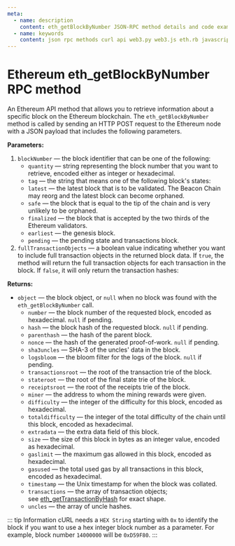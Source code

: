 ```yaml
---
meta:
  - name: description
    content: eth_getBlockByNumber JSON-RPC method details and code examples.
  - name: keywords
    content: json rpc methods curl api web3.py web3.js eth.rb javascript python ruby ethereum
---
```


# Ethereum eth_getBlockByNumber RPC method

An Ethereum API method that allows you to retrieve information about a specific block on the Ethereum blockchain. The `eth_getBlockByNumber` method is called by sending an HTTP POST request to the Ethereum node with a JSON payload that includes the following parameters.

**Parameters:**

1. `blockNumber` — the block identifier that can be one of the following:
   - `quantity` — string representing the block number that you want to retrieve, encoded either as integer or hexadecimal.
   - `tag` — the string that means one of the following block's states:
    - `latest` — the latest block that is to be validated. The Beacon Chain may reorg and the latest block can become orphaned.
    - `safe` — the block that is equal to the tip of the chain and is very unlikely to be orphaned.
    - `finalized` — the block that is accepted by the two thirds of the Ethereum validators.
    - `earliest` — the genesis block.
    - `pending` — the pending state and transactions block.
1. `fullTransactionObjects` — a boolean value indicating whether you want to include full transaction objects in the returned block data. If `true`, the method will return the full transaction objects for each transaction in the block. If `false`, it will only return the transaction hashes:

**Returns:**

- `object` — the block object, or `null` when no block was found with the `eth_getBlockByNumber` call.
    - `number` — the block number of the requested block, encoded as hexadecimal. `null` if pending.
    - `hash` — the block hash of the requested block. `null` if pending.
    - `parenthash` — the hash of the parent block.
    - `nonce` — the hash of the generated proof-of-work. `null` if pending.
    - `sha3uncles` — SHA-3 of the uncles' data in the block.
    - `logsbloom` — the bloom filter for the logs of the block. `null` if pending.
    - `transactionsroot` — the root of the transaction trie of the block.
    - `stateroot` — the root of the final state trie of the block.
    - `receiptsroot` — the root of the receipts trie of the block.
    - `miner` — the address to whom the mining rewards were given.
    - `difficulty` — the integer of the difficulty for this block, encoded as hexadecimal.
    - `totaldifficulty` — the integer of the total difficulty of the chain until this block, encoded as hexadecimal.
    - `extradata` — the extra data field of this block.
    - `size` — the size of this block in bytes as an integer value, encoded as hexadecimal.
    - `gaslimit` — the maximum gas allowed in this block, encoded as hexadecimal.
    - `gasused` — the total used gas by all transactions in this block, encoded as hexadecimal.
    - `timestamp` — the Unix timestamp for when the block was collated.
    - `transactions` — the array of transaction objects; see [eth_getTransactionByHash](https://docs.chainstack.com/api/ethereum/eth_gettransactionbyhash) for exact shape.
    - `uncles` — the array of uncle hashes.

::: tip Information
cURL needs a `HEX String` starting with `0x` to identify the block if you want to use a hex integer block number as a parameter.
For example, block number `14000000` will be `0xD59F80`.
:::

<CodeSwitcher :languages="{js:'web3.js', py:'web3.py', rb:'eth.rb', cr:'cURL'}">
<template v-slot:js>

```js
const Web3 = require("web3");
const node_url = "CHAINSTACK_NODE_URL";
const web3 = new Web3(node_url);
web3.eth.getBlock("latest", "False", (err, block) => {
  console.log(block);
});
```

</template>
<template v-slot:py>

```py
from web3 import Web3
node_url = "CHAINSTACK_NODE_URL"
web3 = Web3(Web3.HTTPProvider(node_url))
print(web3.eth.get_block("latest", False))
```

</template>
<template v-slot:rb>

```rb
require "eth"
client = Eth::Client.create "CHAINSTACK_NODE_URL"
response = client.eth_get_block_by_number("latest",false)
puts response["result"]
```

</template>
<template v-slot:cr>

```sh
curl -X POST "CHAINSTACK_NODE_URL" \
  -H "Content-Type: application/json" \
  --data '{"method":"eth_getBlockByNumber","params":["latest",false],"id":1,"jsonrpc":"2.0"}'
```

</template>
</CodeSwitcher>
